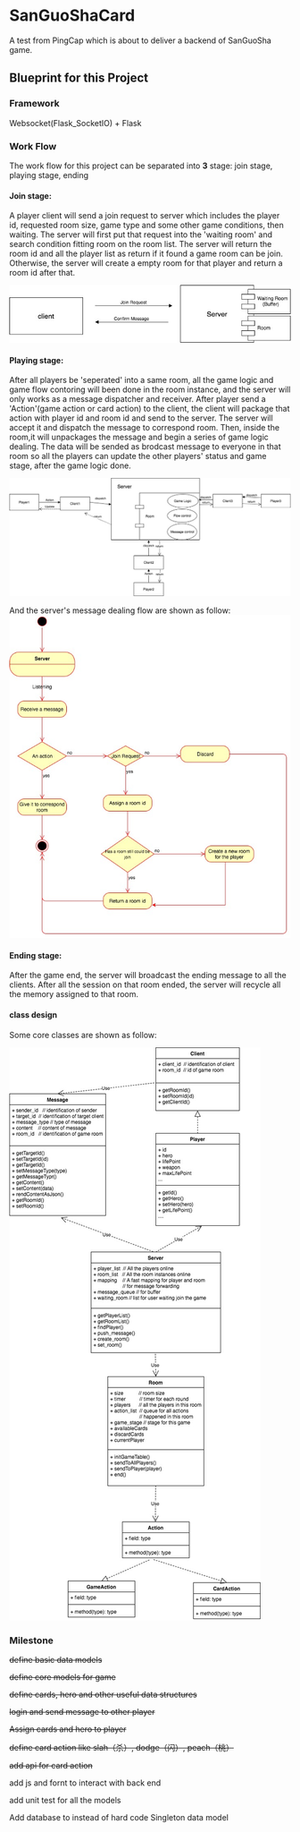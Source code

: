 # SanGuoShaCard
A test from PingCap which is about to deliver a backend of SanGuoSha game.

## Blueprint for this Project

### Framework

Websocket(Flask_SocketIO) + Flask

### Work Flow

The work flow for this project can be separated into **3** stage: join stage, playing stage, ending

#### Join stage:

A player client will send a join request to server which includes the player id, requested room size, game type and some other game conditions, then waiting. The server will first put that request into the 'waiting room' and search condition fitting room on the room list. The server will return the room id and all the player list as return if it found a game room can be join. Otherwise, the server will create a empty room for that player and return a room id after that.

![picture](https://github.com/MikeLing/SanGuoShaCard/blob/master/doc/server_client.jpg)

#### Playing stage:
After all players be 'seperated' into a same room, all the game logic and game flow contoring will been done in the room instance, and the server will only works as a message dispatcher and receiver. After player send a 'Action'(game action or card action) to the client, the client will package that action with player id and room id and send to the server. The server will accept it and dispatch the message to correspond room. Then, inside the room,it will unpackages the message and begin a series of game logic dealing.  The data will be sended as brodcast message to everyone in that room so all the players can update the other players' status and game stage, after the game logic done.

![picture](https://github.com/MikeLing/SanGuoShaCard/blob/master/doc/cs2.jpg)

And the server's message dealing flow are shown as follow:
![picture](https://github.com/MikeLing/SanGuoShaCard/blob/master/doc/client_flow.jpg)

#### Ending stage:
After the game end, the server will broadcast the ending message to all the clients. After all the session on that room ended, the server will recycle all the memory assigned to that room.


#### class design
Some core classes are shown as follow:

![picture](https://github.com/MikeLing/SanGuoShaCard/blob/master/doc/Untitled.jpg)
### Milestone

~~define basic data models~~

~~define core models for game~~

~~define cards, hero and other useful data structures~~

~~login and send message to other player~~

~~Assign cards and hero to player~~

~~define card action like slah（杀）, dodge（闪）, peach（桃）~~

~~add api for card action~~

add js and fornt to interact with back end

add unit test for all the models

Add database to instead of hard code Singleton data model 
